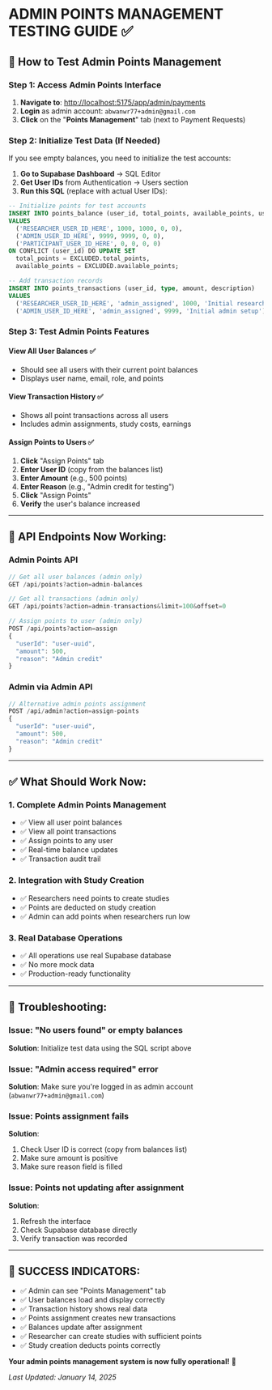 # ADMIN POINTS MANAGEMENT TESTING GUIDE ✅

## 🎯 **How to Test Admin Points Management**

### **Step 1: Access Admin Points Interface**
1. **Navigate to**: [http://localhost:5175/app/admin/payments](http://localhost:5175/app/admin/payments)
2. **Login** as admin account: `abwanwr77+admin@gmail.com`
3. **Click** on the "**Points Management**" tab (next to Payment Requests)

### **Step 2: Initialize Test Data (If Needed)**
If you see empty balances, you need to initialize the test accounts:

1. **Go to Supabase Dashboard** → SQL Editor
2. **Get User IDs** from Authentication → Users section
3. **Run this SQL** (replace with actual User IDs):

```sql
-- Initialize points for test accounts
INSERT INTO points_balance (user_id, total_points, available_points, used_points, expired_points)
VALUES 
  ('RESEARCHER_USER_ID_HERE', 1000, 1000, 0, 0),
  ('ADMIN_USER_ID_HERE', 9999, 9999, 0, 0),
  ('PARTICIPANT_USER_ID_HERE', 0, 0, 0, 0)
ON CONFLICT (user_id) DO UPDATE SET
  total_points = EXCLUDED.total_points,
  available_points = EXCLUDED.available_points;

-- Add transaction records
INSERT INTO points_transactions (user_id, type, amount, description)
VALUES 
  ('RESEARCHER_USER_ID_HERE', 'admin_assigned', 1000, 'Initial researcher setup'),
  ('ADMIN_USER_ID_HERE', 'admin_assigned', 9999, 'Initial admin setup');
```

### **Step 3: Test Admin Points Features**

#### **View All User Balances** ✅
- Should see all users with their current point balances
- Displays user name, email, role, and points

#### **View Transaction History** ✅
- Shows all point transactions across all users
- Includes admin assignments, study costs, earnings

#### **Assign Points to Users** ✅
1. **Click** "Assign Points" tab
2. **Enter User ID** (copy from the balances list)
3. **Enter Amount** (e.g., 500 points)
4. **Enter Reason** (e.g., "Admin credit for testing")
5. **Click** "Assign Points"
6. **Verify** the user's balance increased

---

## 🔧 **API Endpoints Now Working:**

### **Admin Points API**
```javascript
// Get all user balances (admin only)
GET /api/points?action=admin-balances

// Get all transactions (admin only)  
GET /api/points?action=admin-transactions&limit=100&offset=0

// Assign points to user (admin only)
POST /api/points?action=assign
{
  "userId": "user-uuid",
  "amount": 500,
  "reason": "Admin credit"
}
```

### **Admin via Admin API**
```javascript
// Alternative admin points assignment
POST /api/admin?action=assign-points
{
  "userId": "user-uuid",
  "amount": 500,
  "reason": "Admin credit"
}
```

---

## ✅ **What Should Work Now:**

### **1. Complete Admin Points Management**
- ✅ View all user point balances
- ✅ View all point transactions
- ✅ Assign points to any user
- ✅ Real-time balance updates
- ✅ Transaction audit trail

### **2. Integration with Study Creation**
- ✅ Researchers need points to create studies
- ✅ Points are deducted on study creation
- ✅ Admin can add points when researchers run low

### **3. Real Database Operations**
- ✅ All operations use real Supabase database
- ✅ No more mock data
- ✅ Production-ready functionality

---

## 🚨 **Troubleshooting:**

### **Issue: "No users found" or empty balances**
**Solution**: Initialize test data using the SQL script above

### **Issue: "Admin access required" error**
**Solution**: Make sure you're logged in as admin account (`abwanwr77+admin@gmail.com`)

### **Issue: Points assignment fails**
**Solution**: 
1. Check User ID is correct (copy from balances list)
2. Make sure amount is positive
3. Make sure reason field is filled

### **Issue: Points not updating after assignment**
**Solution**: 
1. Refresh the interface
2. Check Supabase database directly
3. Verify transaction was recorded

---

## 🎊 **SUCCESS INDICATORS:**

- ✅ Admin can see "Points Management" tab
- ✅ User balances load and display correctly
- ✅ Transaction history shows real data
- ✅ Points assignment creates new transactions
- ✅ Balances update after assignment
- ✅ Researcher can create studies with sufficient points
- ✅ Study creation deducts points correctly

**Your admin points management system is now fully operational!** 🚀

*Last Updated: January 14, 2025*
